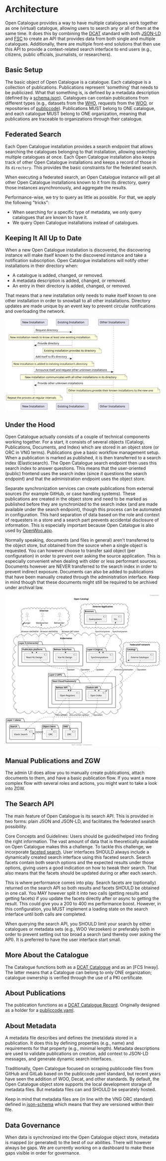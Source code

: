 # Architecture

Open Catalogue provides a way to have multiple catalogues work together as one (virtual) catalogue, allowing users to search any or all of them at the same time. It does this by combining the [DCAT](https://joinup.ec.europa.eu/collection/semic-support-centre/solution/dcat-application-profile-data-portals-europe/release/300) standard with both [JSON-LD](https://json-ld.org/) and [FSC](https://docs.fsc.nlx.io/introduction) to create an API that provides data from both single and multiple catalogues. Additionally, there are multiple front-end solutions that then use this API to provide a context-related search interface to end users (e.g., citizens, public officials, journalists, or researchers).

## Basic Setup
The basic object of Open Catalogue is a catalogue. Each catalogue is a collection of publications. Publications represent 'something' that needs to be publicized. What that something is, is defined by a metadata description (defined by a [schema.json](https://json-schema.org/)). Catalogues can contain publications from different types (e.g., datasets from the [WHO](https://www.who.int/), requests from the [WOO](https://www.rijksoverheid.nl/onderwerpen/wet-open-overheid-woo), or repositories of [publiccode](https://docs.italia.it/italia/developers-italia/publiccodeyml-en/en/master/index.html)). Publications MUST belong to ONE catalogue, and each catalogue MUST belong to ONE organization, meaning that publications are traceable to organizations through their catalogue.

## Federated Search
Each Open Catalogue installation provides a search endpoint that allows searching the catalogues belonging to that installation, allowing searching multiple catalogues at once. Each Open Catalogue installation also keeps track of other Open Catalogue installations and keeps a record of those in its `directory`. This provides the basic constraints for the federated search.

When executing a federated search, an Open Catalogue instance will get all other Open Catalogue installations known to it from its directory, query those instances asynchronously, and aggregate the results.

Performance-wise, we try to query as little as possible. For that, we apply the following "tricks":
- When searching for a specific type of metadata, we only query catalogues that are known to have it.
- We query Open Catalogue installations instead of catalogues.

## Keeping It All Up to Date
When a new Open Catalogue installation is discovered, the discovering instance will make itself known to the discovered instance and take a notification subscription. Open Catalogue installations will notify other installations in their directory when:
- A catalogue is added, changed, or removed.
- A metadata description is added, changed, or removed.
- An entry in their directory is added, changed, or removed.

That means that a new installation only needs to make itself known to one other installation in order to snowball to all other installations. Directory updates are made unique by an event key to prevent circular notifications and overloading the network.

![Sequence Diagram network creation](https://raw.githubusercontent.com/OpenCatalogi/.github/main/docs/handleidingen/createnetwork.svg "Sequence Diagram network creation")

## Under the Hood
Open Catalogue actually consists of a couple of technical components working together. For a start, it consists of several objects (Catalogi, Publications, Documents, and Index) which are stored in an object store (or ORC in VNG terms). Publications give a basic workflow management setup. When a publication is marked as published, it is then transferred to a search index (Elasticsearch). The Open Catalogue search endpoint then uses this search index to answer questions. This means that the user-oriented (public) frontend uses the search index (since it questions the search endpoint) and that the administration endpoint uses the object store.

Separate synchronization services can create publications from external sources (for example GitHub, or case handling systems). These publications are created in the object store and need to be marked as published before they are synchronized to the search index (and are made available under the search endpoint), though this process can be automated in configuration. This hard separation of data based on the role and context of requesters in a store and a search part prevents accidental disclosure of information. This is especially important because Open Catalogue is also used by [OpenWoo.app]().

Normally speaking, documents (and files in general) aren't transferred to the object store, but obtained from the source when a single object is requested. You can however choose to transfer said object (per configuration) in order to prevent over asking the source application. This is especially convenient when dealing with older or less performant sources. Documents however are NEVER transferred to the search index in order to prevent indirect exposure. Documents can also be added to publications that have been manually created through the administration interface. Keep in mind though that these documents might still be required to be archived under archival law.

![components](https://raw.githubusercontent.com/OpenCatalogi/.github/main/docs/handleidingen/components.svg "components")

## Manual Publications and ZGW
The admin UI does allow you to manually create publications, attach documents to them, and have a basic publication flow. If you want a more complex flow with several roles and actions, you might want to take a look into ZGW.  

## The Search API
The main feature of Open Catalogue is its search API. This is provided in two forms: plain JSON and JSON-LD, and facilitates the federated search possibility.

Core Concepts and Guidelines:
Users should be guided/helped into finding the right information. The vast amount of data that is theoretically available on Open Catalogue makes this a challenge. To tackle this challenge, we incorporate [faceted search](https://www.oxfordsemantic.tech/faqs/what-is-faceted-search#:~:text=Faceted%20search%20is%20a%20method,that%20we%20are%20looking%20for.). User interfaces SHOULD always include a dynamically created search interface using this faceted search. Search facets contain both search options and the expected results under those options, giving users a good indication on how to tweak their search. That also means that the facets should be updated during or after each search.

This is where performance comes into play. Search facets are (optionally) returned on the search API so both results and facets SHOULD be obtained in one call. You MAY however split it into two calls (getting results and getting facets) if you update the facets directly after or async to getting the result. This could give you a 200 to 400 ms performance boost. However, in this configuration, you MUST implement a loading state on the search interface until both calls are completed.

When querying the search API, you SHOULD limit your search by either catalogues or metadata sets (e.g., WOO Verzoeken) or preferably both in order to prevent setting out too broad a search (and thereby over asking the API). It is preferred to have the user interface start small.

## More About the Catalogue
The Catalogue functions both as a [DCAT Catalogue](https://semiceu.github.io/DCAT-AP/releases/3.0.0/#CataloguedResource) and as an [FCS Inway]. The latter means that a Catalogue can belong to only ONE organization; catalogue ownership is verified through the use of a PKI certificate.

## About Publications
The publication functions as a [DCAT Catalogue Record](https://semiceu.github.io/DCAT-AP/releases/3.0.0/#CatalogueRecord). Originally designed as a holder for a [publiccode.yaml](https://docs.italia.it/italia/developers-italia/publiccodeyml-en/en/master/index.html).

## About Metadata
A metadata file describes and defines the (meta)data stored in a publication. It does this by defining properties (e.g., name) and requirements for that property (e.g., minimal length). Metadata descriptions are used to validate publications on creation, add context to JSON-LD messages, and generate dynamic search interfaces.

Traditionally, Open Catalogue focused on scraping publiccode files from GitHub and GitLab based on the publiccode.yaml standard, but recent years have seen the addition of WOO, Decat, and other standards. By default, the Open Catalogue object store supports the local development storage of metadata files. But metadata files can and SHOULD be separately hosted.

Keep in mind that metadata files are (in line with the VNG ORC standard) defined in [json-schema](https://json-schema.org/) which means that they are versioned within their file.

## Data Governance
When data is synchronized into the Open Catalogue object store, metadata is mapped (or generated) to the best of our abilities. There will however always be gaps. We are currently working on a dashboard to make these gaps visible in order for governance.
